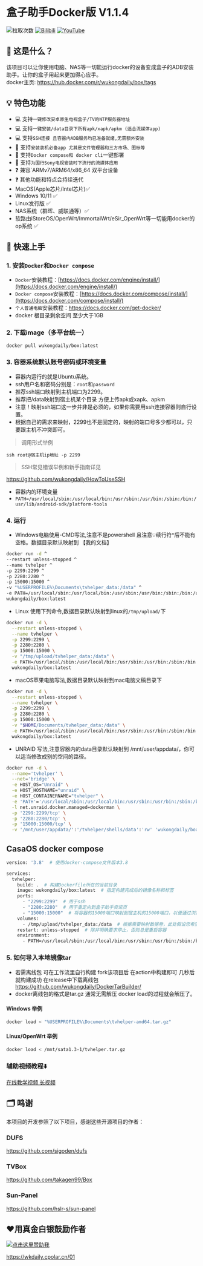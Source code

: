 # 盒子助手Docker版 V1.1.4
![拉取次数](https://img.shields.io/badge/Docker%20拉取次数-10万+-FF9900?&logo=docker&logoColor=blue&labelColor=000000&style=for-the-badge)
[![Bilibili](https://img.shields.io/badge/Bilibili-123456?logo=bilibili&logoColor=fff&labelColor=fb7299&style=for-the-badge)](https://www.bilibili.com/video/BV1ChhdztEfZ/)
[![YouTube](https://img.shields.io/badge/YouTube-123456?logo=youtube&labelColor=ff0000&style=for-the-badge)](https://youtu.be/DKFRZ8wevMo)
## 🤔 这是什么？

该项目可以让你使用电脑、NAS等一切能运行docker的设备变成盒子的ADB安装助手。让你的盒子用起来更加得心应手。<br>
docker主页: https://hub.docker.com/r/wukongdaily/box/tags

## 💡 特色功能

- 💻 支持`一键修改安卓原生电视盒子/TV的NTP服务器地址`
- 💻 支持`一键安装/data目录下所有apk/xapk/apkm (适合流媒体app)`
- 💻 支持`SSH连接 且容器内ADB服务均已准备就绪,无需额外安装`
- 🔑 支持`安装装机必备app 尤其是文件管理器和三方市场、图标等`
- 🐋 支持`Docker compose和 docker cli`一键部署
- 📕 支持`为国行Sony电视安装时下流行的流媒体应用`
- ❓ 兼容`ARMv7/ARM64/x86_64 双平台设备
- ❓ 其他功能和特点会持续迭代
- MacOS(Apple芯片/Intel芯片)✅
- Windows 10/11 ✅
- Linux发行版 ✅
- NAS系统（群晖、威联通等）✅
- 软路由iStoreOS/OpenWrt/ImmortalWrt/eSir_OpenWrt等一切能用docker的op系统 ✅


## 🚀 快速上手

### 1. 安装`Docker`和`Docker compose`

- `Docker`安装教程：[https://docs.docker.com/engine/install/](https://docs.docker.com/engine/install/)
- `Docker compose`安装教程：[https://docs.docker.com/compose/install/](https://docs.docker.com/compose/install/)
- `个人普通电脑`安装教程：https://docs.docker.com/get-docker/
- docker 根目录剩余空间 至少大于1GB 


### 2. 下载image（多平台统一）

```bash
docker pull wukongdaily/box:latest
```

### 3. 容器系统默认账号密码或环境变量

- 容器内运行的就是Ubuntu系统。
- ssh用户名和密码分别是：`root`和`password` 
- 推荐ssh端口映射到主机端口为2299。
- 推荐把/data映射到宿主机某个目录 方便上传apk或xapk、apkm
- 注意！映射ssh端口这一步并非是必须的，如果你需要用ssh连接容器则自行设置。
- 根据自己的需求来映射，2299也不是固定的，映射的端口号多少都可以，只要跟主机不冲突即可。<br>
> 调用形式举例

`ssh root@宿主机ip地址 -p 2299`

> SSH常见错误举例和新手指南详见

https://github.com/wukongdaily/HowToUseSSH <br>
- 容器内的环境变量
- `PATH=/usr/local/sbin:/usr/local/bin:/usr/sbin:/usr/bin:/sbin:/bin:/usr/lib/android-sdk/platform-tools`


### 4. 运行
- Windows电脑使用-CMD写法,注意不是powershell 且注意💡续行符^后不能有空格。数据目录默认映射到 【我的文档】
```bash
docker run -d ^
--restart unless-stopped ^
--name tvhelper ^
-p 2299:2299 ^
-p 2280:2280 ^
-p 15000:15000 ^
-v "%USERPROFILE%\Documents\tvhelper_data:/data" ^
-e PATH=/usr/local/sbin:/usr/local/bin:/usr/sbin:/usr/bin:/sbin:/bin:/usr/lib/android-sdk/platform-tools ^
wukongdaily/box:latest

```
- Linux 使用下列命令,数据目录默认映射到linux的`/tmp/upload/`下
```bash
docker run -d \
  --restart unless-stopped \
  --name tvhelper \
  -p 2299:2299 \
  -p 2280:2280 \
  -p 15000:15000 \
  -v "/tmp/upload/tvhelper_data:/data" \
  -e PATH=/usr/local/sbin:/usr/local/bin:/usr/sbin:/usr/bin:/sbin:/bin:/usr/lib/android-sdk/platform-tools \
  wukongdaily/box:latest
```
- macOS苹果电脑写法,数据目录默认映射到mac电脑文稿目录下
```bash
docker run -d \
  --restart unless-stopped \
  --name tvhelper \
  -p 2299:2299 \
  -p 2280:2280 \
  -p 15000:15000 \
  -v "$HOME/Documents/tvhelper_data:/data" \
  -e PATH=/usr/local/sbin:/usr/local/bin:/usr/sbin:/usr/bin:/sbin:/bin:/usr/lib/android-sdk/platform-tools \
  wukongdaily/box:latest
```

- UNRAID 写法,注意容器内的data目录默认映射到 /mnt/user/appdata/，你可以适当修改成别的空间的路径。
```bash
docker run -d \
  --name='tvhelper' \
  --net='bridge' \
  -e HOST_OS="Unraid" \
  -e HOST_HOSTNAME="unraid" \
  -e HOST_CONTAINERNAME="tvhelper" \
  -e 'PATH'='/usr/local/sbin:/usr/local/bin:/usr/sbin:/usr/bin:/sbin:/bin:/usr/lib/android-sdk/platform-tools' \
  -l net.unraid.docker.managed=dockerman \
  -p '2299:2299/tcp' \
  -p '2280:2280/tcp' \
  -p '15000:15000/tcp' \
  -v '/mnt/user/appdata/':'/tvhelper/shells/data':'rw' 'wukongdaily/box'
```


## CasaOS docker compose
```bash
version: '3.8'  # 使用docker-compose文件版本3.8

services:
  tvhelper:
    build: .  # 构建Dockerfile所在的当前目录
    image: wukongdaily/box:latest  # 指定构建完成后的镜像名称和标签
    ports:
      - "2299:2299"  # 用于ssh
      - "2280:2280"  # 用于重定向到盒子助手资讯页
      - "15000:15000"  # 将容器的15000端口映射到宿主机的15000端口，以便通过浏览器dufs文件服务器 上传xapk或者apk 
    volumes:
      - /tmp/upload/tvhelper_data:/data  # 根据需要映射数据卷，此处假设您希望持久化的数据位于./data目录
    restart: unless-stopped  # 除非明确要求停止，否则总是重启容器
    environment:
      - PATH=/usr/local/sbin:/usr/local/bin:/usr/sbin:/usr/bin:/sbin:/bin:/usr/lib/android-sdk/platform-tools

```

### 5. 如何导入本地镜像tar
- 若需离线包 可在工作流里自行构建 fork该项目后 在action中构建即可 几秒后就构建成功 在release中下载离线包
https://github.com/wukongdaily/DockerTarBuilder/
- docker离线包的格式是tar.gz 通常无需解压 docker load的过程就会解压了。

#### Windows 举例
```bash
docker load < "%USERPROFILE%\Documents\tvhelper-amd64.tar.gz"
```

#### Linux/OpenWrt 举例
```bash
docker load < /mnt/sata1.3-1/tvhelper.tar.gz
```

### 辅助视频教程⬇️

[在线教学视频 长视频](https://youtu.be/xAk-3TxeXxQ)



## 🗂️ 鸣谢

本项目的开发参照了以下项目，感谢这些开源项目的作者：
### DUFS
https://github.com/sigoden/dufs
### TVBox
https://github.com/takagen99/Box
### Sun-Panel
https://github.com/hslr-s/sun-panel

## ❤️用真金白银鼓励作者

[![点击这里赞助我](https://img.shields.io/badge/点击这里赞助我-支持作者的项目-orange?logo=github&style=for-the-badge)](https://wkdaily.cpolar.cn/01)

https://wkdaily.cpolar.cn/01
